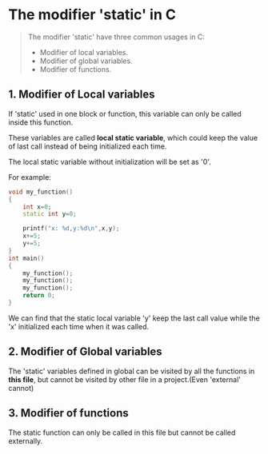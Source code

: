 # The modifier 'static' in C

> The modifier 'static' have three common usages in C: 
> * Modifier of local variables.
> * Modifier of global variables.
> * Modifier of functions.

## 1. Modifier of Local variables 

If 'static' used in one block or function, this variable can only be called inside this function.

These variables are called **local static variable**, which could keep the value of last call instead of being initialized each time.

The local static variable without initialization will be set as '0'.

For example:

```cpp
void my_function()
{
    int x=0;
    static int y=0;

    printf("x: %d,y:%d\n",x,y);
    x+=5;
    y+=5;
}
int main()
{
    my_function();
    my_function();
    my_function();
    return 0;
}
```

We can find that the static local variable 'y' keep the last call value while the 'x' initialized each time when it was called.

## 2. Modifier of Global variables 

The 'static' variables defined in global can be visited by all the functions in **this file**, but cannot be visited by other file in a project.(Even 'external' cannot)

## 3. Modifier of functions 

The static function can only be called in this file but cannot be called externally.

